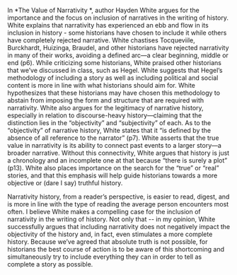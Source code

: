 In *The Value of Narrativity *, author Hayden White argues for the importance and the focus on inclusion of narratives in the writing of history. White explains that narrativity has experienced an ebb and flow in its inclusion in history - some historians have chosen to include it while others have completely rejected narrative. White chastises Tocqueviile, Burckhardt, Huizinga, Braudel, and other historians have rejected narrativity in many of their works, avoiding a defined arc—a clear beginning, middle or end (p6). While criticizing some historians, White praised other historians that we’ve discussed in class, such as Hegel. White suggests that Hegel’s methodology of including a story as well as including political and social content is more in line with what historians should aim for. White hypothesizes that these historians may have chosen this methodology to abstain from imposing the form and structure that are required with narrativity. White also argues for the legitimacy of narrative history, especially in relation to discourse-heavy history—claiming that the distinction lies in the “objectivity” and “subjectivity” of each. As to the “objectivity” of narrative history, White states that it “is defined by the absence of all reference to the narrator” (p7). White asserts that the true value in narrativity is its ability to connect past events to a larger story—a broader narrative. Without this connectivity, White argues that history is just a chronology and an incomplete one at that because “there is surely a plot” (p13). White also places importance on the search for the “true” or “real” stories, and that this emphasis will help guide historians towards a more objective or (dare I say) truthful history. 

Narrativity history, from a reader’s perspective, is easier to read, digest, and is more in line with the type of reading the average person encounters most often. I believe White makes a compelling case for the inclusion of narrativity in the writing of history. Not only that -- in my opinion, White successfully argues that including narrativity does not negatively impact the objectivity of the history and, in fact, even stimulates a more complete history. Because we’ve agreed that absolute truth is not possible, for historians the best course of action is to be aware of this shortcoming and simultaneously try to include everything they can in order to tell as complete a story as possible. 
